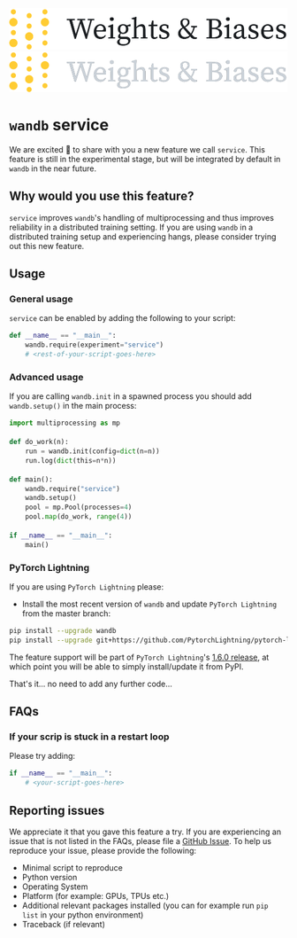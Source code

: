 <p align="center">
  <img src="../../.github/wb-logo-lightbg.png#gh-light-mode-only" width="600" alt="Weights & Biases"/>
  <img src="../../.github/wb-logo-darkbg.png#gh-dark-mode-only" width="600" alt="Weights & Biases"/>
</p>

# `wandb` service

We are excited :tada: to share with you a new feature we call `service`. This feature is still in the experimental stage, but will be integrated by default in `wandb` in the near future.

## Why would you use this feature?

`service` improves `wandb`'s handling of multiprocessing and thus improves reliability in a distributed training setting.
If you are using `wandb` in a distributed training setup and experiencing hangs, please consider trying out this new feature.

## Usage

### General usage

`service` can be enabled by adding the following to your script:

```python
def __name__ == "__main__":
    wandb.require(experiment="service")
    # <rest-of-your-script-goes-here>
```

### Advanced usage

If you are calling `wandb.init` in a spawned process you should add `wandb.setup()` in the main process:

```python
import multiprocessing as mp

def do_work(n):
    run = wandb.init(config=dict(n=n))
    run.log(dict(this=n*n))

def main():
    wandb.require("service")
    wandb.setup()
    pool = mp.Pool(processes=4)
    pool.map(do_work, range(4))

if __name__ == "__main__":
    main()
```

### PyTorch Lightning

If you are using `PyTorch Lightning` please:

- Install the most recent version of `wandb` and update `PyTorch Lightning` from the master branch:

```bash
pip install --upgrade wandb
pip install --upgrade git+https://github.com/PytorchLightning/pytorch-lightning.git
```

The feature support will be part of `PyTorch Lightning`'s [1.6.0 release](https://github.com/PyTorchLightning/pytorch-lightning/pull/11650), at which point you will be able to simply install/update it from PyPI.

That's it... no need to add any further code...

## FAQs

### If your scrip is stuck in a restart loop

Please try adding:

```python
if __name__ == "__main__":
    # <your-script-goes-here>
```

## Reporting issues

We appreciate it that you gave this feature a try. If you are experiencing an issue that is not listed in the FAQs, please file a [GitHub Issue](https://github.com/wandb/client/issues).
To help us reproduce your issue, please provide the following:

- Minimal script to reproduce
- Python version
- Operating System
- Platform (for example: GPUs, TPUs etc.)
- Additional relevant packages installed (you can for example run `pip list` in your python environment)
- Traceback (if relevant)

